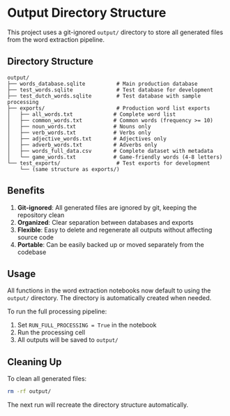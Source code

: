 # Output Directory Structure

This project uses a git-ignored `output/` directory to store all generated files from the word extraction pipeline.

## Directory Structure

```
output/
├── words_database.sqlite          # Main production database
├── test_words.sqlite              # Test database for development
├── test_dutch_words.sqlite        # Test database with sample processing
├── exports/                       # Production word list exports
│   ├── all_words.txt             # Complete word list
│   ├── common_words.txt          # Common words (frequency >= 10)
│   ├── noun_words.txt            # Nouns only
│   ├── verb_words.txt            # Verbs only
│   ├── adjective_words.txt       # Adjectives only
│   ├── adverb_words.txt          # Adverbs only
│   ├── words_full_data.csv       # Complete dataset with metadata
│   └── game_words.txt            # Game-friendly words (4-8 letters)
└── test_exports/                  # Test exports for development
    └── (same structure as exports/)
```

## Benefits

1. **Git-ignored**: All generated files are ignored by git, keeping the repository clean
2. **Organized**: Clear separation between databases and exports
3. **Flexible**: Easy to delete and regenerate all outputs without affecting source code
4. **Portable**: Can be easily backed up or moved separately from the codebase

## Usage

All functions in the word extraction notebooks now default to using the `output/` directory. The directory is automatically created when needed.

To run the full processing pipeline:
1. Set `RUN_FULL_PROCESSING = True` in the notebook
2. Run the processing cell
3. All outputs will be saved to `output/`

## Cleaning Up

To clean all generated files:
```bash
rm -rf output/
```

The next run will recreate the directory structure automatically.
